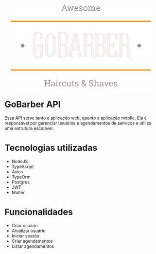 <p align="center">
  <img src="../.github/logo.svg">
</p>

# GoBarber API
Essa API serve tanto a aplicação web, quanto a aplicação mobile. Ela é responsável por gerenciar usuários e agendamentos de serviços e utiliza uma estrutura escalável.


# Tecnologias utilizadas
- NodeJS
- TypeScript
- Axios
- TypeOrm
- Postgres
- JWT
- Multer


# Funcionalidades
- Criar usuário
- Atualizar usuário
- Iniciar sessão
- Criar agendamentos
- Listar agendamentos
